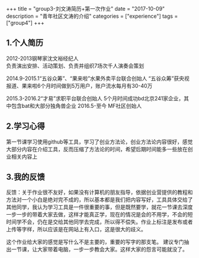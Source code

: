 +++
title = "group3-刘文涛简历+第一次作业"
date = "2017-10-09"
description = "青年社区文涛的介绍"
categories = ["experience"]
tags =["group4"]
+++

## 1.个人简历
2012-2013钢琴家沈文裕经纪人   
负责演出安排、活动策划、负责并组织7场次千人演奏会策划

2014.9-2015.1“五谷众筹”、“果来啦”水果外卖平台联合创始人
“五谷众筹”获央视报道、果来啦6个月时间做到5万用户，账户流水每月有30-40万

2015.3-2016.2“才易”求职平台联合创始人
5个月时间成功bd北京241家企业，其中包含bat和大部分独角兽企业
2016.5-至今  MF社区创始人   

## 2.学习心得
第一节课学习使用github等工具，学习了创业方法论，创业方法论内容很好，感觉大部分内容在介绍工具，反而压缩了方法论的时间，希望后期时间能多一些放在创业相关内容上


## 3.我的反馈
反馈：关于作业很不友好，如果没有计算机的朋友指导，依据创业营提供的教程和方法对一个小白是绝对完不成的，所以基本都是我们把内容写好，工具具体交给了其他同学，我认为学习工具是一件很重要的事，但是既然要学，就花一节课去深度一步一步的带着大家去做，这样才能真正学，现在的情况是会的不用学，不会的短时间学不会，仍在是交给其他同学去完成，所以得不偿失。作业上标注是发布或者上传等字样，所以应该是在网站上有入口，这是很大的歧义。


这个作业给大家的感觉是写什么不是主要的，重要的写字的那支笔。
建议专门抽出一节课，让大家带着电脑，一步一步教会大家。这样大家的怨言可能就没了。
